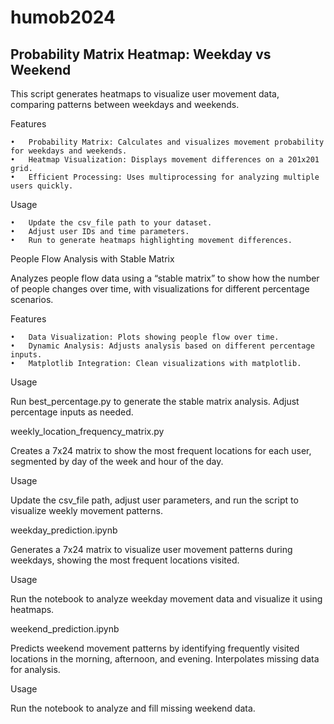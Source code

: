 # humob2024

## Probability Matrix Heatmap: Weekday vs Weekend

This script generates heatmaps to visualize user movement data, comparing patterns between weekdays and weekends.

Features

	•	Probability Matrix: Calculates and visualizes movement probability for weekdays and weekends.
	•	Heatmap Visualization: Displays movement differences on a 201x201 grid.
	•	Efficient Processing: Uses multiprocessing for analyzing multiple users quickly.

Usage

	•	Update the csv_file path to your dataset.
	•	Adjust user IDs and time parameters.
	•	Run to generate heatmaps highlighting movement differences.

People Flow Analysis with Stable Matrix

Analyzes people flow data using a “stable matrix” to show how the number of people changes over time, with visualizations for different percentage scenarios.

Features

	•	Data Visualization: Plots showing people flow over time.
	•	Dynamic Analysis: Adjusts analysis based on different percentage inputs.
	•	Matplotlib Integration: Clean visualizations with matplotlib.

Usage

Run best_percentage.py to generate the stable matrix analysis. Adjust percentage inputs as needed.

weekly_location_frequency_matrix.py

Creates a 7x24 matrix to show the most frequent locations for each user, segmented by day of the week and hour of the day.

Usage

Update the csv_file path, adjust user parameters, and run the script to visualize weekly movement patterns.

weekday_prediction.ipynb

Generates a 7x24 matrix to visualize user movement patterns during weekdays, showing the most frequent locations visited.

Usage

Run the notebook to analyze weekday movement data and visualize it using heatmaps.

weekend_prediction.ipynb

Predicts weekend movement patterns by identifying frequently visited locations in the morning, afternoon, and evening. Interpolates missing data for analysis.

Usage

Run the notebook to analyze and fill missing weekend data.
